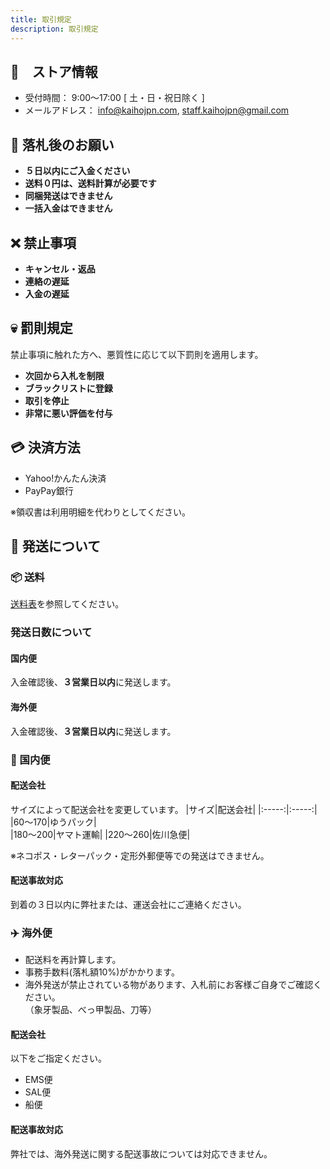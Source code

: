 ```yaml
---
title: 取引規定
description: 取引規定
---
```



## 🏬　ストア情報
- 受付時間： 9:00～17:00 [ 土・日・祝日除く ]
- メールアドレス： info@kaihojpn.com, staff.kaihojpn@gmail.com

## 🛒 落札後のお願い
- **５日以内にご入金ください**
- **送料０円は、送料計算が必要です**
- **同梱発送はできません**
- **一括入金はできません**

## ❌ 禁止事項
- **キャンセル・返品**
- **連絡の遅延**
- **入金の遅延**

## 💀 罰則規定
禁止事項に触れた方へ、悪質性に応じて以下罰則を適用します。

- **次回から入札を制限**
- **ブラックリストに登録**
- **取引を停止**
- **非常に悪い評価を付与**

## 💳 決済方法
- Yahoo!かんたん決済
- PayPay銀行

※領収書は利用明細を代わりとしてください。


## 🚚 発送について
### 📦 送料
[送料表](/shipping)を参照してください。

### 発送日数について

#### 国内便
入金確認後、**３営業日以内**に発送します。

#### 海外便
入金確認後、**３営業日以内**に発送します。

### 🗾 国内便

#### 配送会社
サイズによって配送会社を変更しています。
|サイズ|配送会社|
|:-----:|:-----:|
|60〜170|ゆうパック|  
|180～200|ヤマト運輸|
|220〜260|佐川急便|

※ネコポス・レターパック・定形外郵便等での発送はできません。

#### 配送事故対応
到着の３日以内に弊社または、運送会社にご連絡ください。

### ✈️ 海外便
- 配送料を再計算します。
- 事務手数料(落札額10%)がかかります。
- 海外発送が禁止されている物があります、入札前にお客様ご自身でご確認ください。<br />（象牙製品、べっ甲製品、刀等）

#### 配送会社
以下をご指定ください。
- EMS便
- SAL便
- 船便

#### 配送事故対応
弊社では、海外発送に関する配送事故については対応できません。
